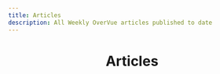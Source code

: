 ```yaml
---
title: Articles
description: All Weekly OverVue articles published to date
---
```


<script setup>
import articles from './articles.json';
</script>

<h1>Articles</h1>
<div class="articles-grid">
  <ArticleCard
    v-for="article in articles"
    :key="article.id"
    v-bind="article"
  />
</div>

<style scoped>
h1 {
  margin-bottom: 1.5rem;
  text-align: center;
}

.article-container {
  max-width: 28.25rem;
}
</style>
